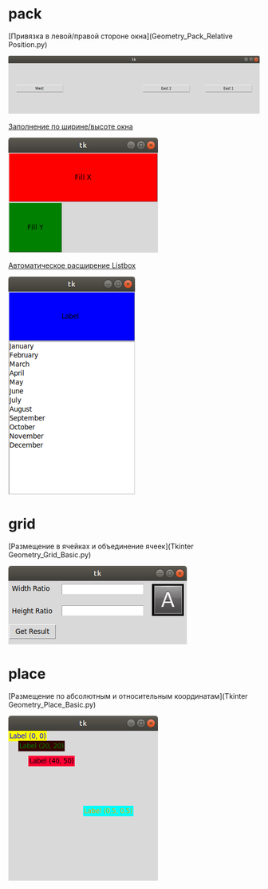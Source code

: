 # pack

[Привязка в левой/правой стороне окна](Geometry_Pack_Relative Position.py)

![](screenshots/pack-west-east.png)

[Заполнение по ширине/высоте окна](Geometry_Pack_Fill.py)

![](screenshots/pack-fill.png)

[Автоматическое расширение Listbox](Geometry_Pack_Expand.py)

![](screenshots/pack-expand.png)

# grid

[Размещение в ячейках и объединение ячеек](Tkinter Geometry_Grid_Basic.py)

![](screenshots/grid.png)

# place

[Размещение по абсолютным и относительным координатам](Tkinter Geometry_Place_Basic.py)

![](screenshots/place.png)
